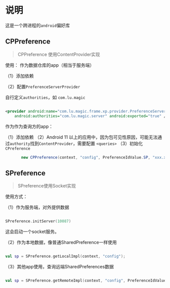 # 说明

这是一个跨进程的`android`偏好库

## CPPreference

> CPPreference 使用ContentProvider实现

使用：
作为数据仓库的app（相当于服务端）

（1）添加依赖

（2）配置`PreferenceServerProvider`

自行定义`authorities`，如 `com.lu.magic`

```xml

<provider android:name="com.lu.magic.frame.xp.provider.PreferenceServerProvider"
    android:authorities="com.lu.magic.server" android:exported="true" />

```

作为作为查询方的app：

（1）添加依赖
（2）Android 11 以上的应用中，因为包可见性原因，可能无法通过`authority`找到`ContentProvider`，需要配置 `<queries>`
（3）初始化`CPreference`

```java 
       new CPPreference(context, "config", PreferenceIdValue.SP, "xxx.xxx")
```

## SPreference

> SPreference使用Socket实现

使用方式：

（1）作为服务端，对外提供数据

```kotlin

SPreference.initServer(10087)

```

这会启动一个socket服务。

（2）作为本地数据，像普通SharedPreference一样使用

```kotlin

val sp = SPreference.getLocalImpl(context, "config");

```

（3）其他app使用，查询远端SharedPreferences数据

```kotlin

val sp = SPreference.getRemoteImpl(context, "config", PreferenceIdValue.SP, 10087);

```
